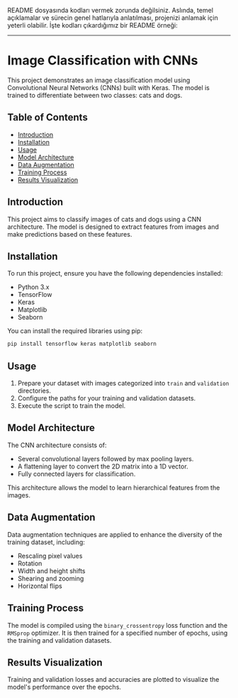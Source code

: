 README dosyasında kodları vermek zorunda değilsiniz. Aslında, temel açıklamalar ve sürecin genel hatlarıyla anlatılması, projenizi anlamak için yeterli olabilir. İşte kodları çıkardığımız bir README örneği:

---

# Image Classification with CNNs

This project demonstrates an image classification model using Convolutional Neural Networks (CNNs) built with Keras. The model is trained to differentiate between two classes: cats and dogs.

## Table of Contents

- [Introduction](#introduction)
- [Installation](#installation)
- [Usage](#usage)
- [Model Architecture](#model-architecture)
- [Data Augmentation](#data-augmentation)
- [Training Process](#training-process)
- [Results Visualization](#results-visualization)

## Introduction

This project aims to classify images of cats and dogs using a CNN architecture. The model is designed to extract features from images and make predictions based on these features.

## Installation

To run this project, ensure you have the following dependencies installed:

- Python 3.x
- TensorFlow
- Keras
- Matplotlib
- Seaborn

You can install the required libraries using pip:

```bash
pip install tensorflow keras matplotlib seaborn
```

## Usage

1. Prepare your dataset with images categorized into `train` and `validation` directories.
2. Configure the paths for your training and validation datasets.
3. Execute the script to train the model.

## Model Architecture

The CNN architecture consists of:

- Several convolutional layers followed by max pooling layers.
- A flattening layer to convert the 2D matrix into a 1D vector.
- Fully connected layers for classification.

This architecture allows the model to learn hierarchical features from the images.

## Data Augmentation

Data augmentation techniques are applied to enhance the diversity of the training dataset, including:

- Rescaling pixel values
- Rotation
- Width and height shifts
- Shearing and zooming
- Horizontal flips

## Training Process

The model is compiled using the `binary_crossentropy` loss function and the `RMSprop` optimizer. It is then trained for a specified number of epochs, using the training and validation datasets.

## Results Visualization

Training and validation losses and accuracies are plotted to visualize the model's performance over the epochs.

